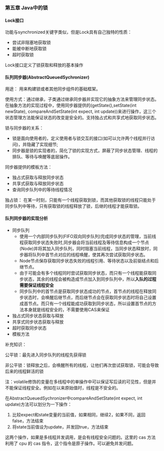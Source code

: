 ### 第五章 Java中的锁

#### Lock接口

功能与synchronized关键字类似，但是Lock具有自己独特的性质：

- 尝试非阻塞地获取锁
- 能被中断地获取锁
- 超时获取锁

Lock接口定义了锁获取和释放的基本操作



#### 队列同步器(AbstractQueuedSychronizer)

用途： 用来构建锁或者其他同步组件的基础框架。

使用方式：通过继承，子类通过继承同步器并实现它的抽象方法来管理同步状态。在抽象方法的实现过程中，使用同步器提供的(getState(),setState(int newState), compareAndSetState(int expect, int update))来进行操作，这三个状态管理方法能保证状态的改变是安全的。支持独占式和共享式地获取同步状态。



锁与同步器的关系：

- 锁是面向使用者的，定义使用者与锁交互的接口(如可以允许两个线程并行访问)，并隐藏了实现细节;
- 同步器是锁的实现者的，简化了锁的实现方式，屏蔽了同步状态管理、线程的排队、等待与唤醒等底层操作。

同步器提供的模板方法：

- 独占式获取与释放同步状态
- 共享式获取与释放同步状态
- 查询同步队列中的等待线程情况



独占锁： 在某一时刻，只能有一个线程获取到锁，而其他获取锁的线程只能处于同步队列中等待，只有获取锁的线程释放了锁，后继的线程才能获取锁。

#### 队列同步器的实现分析

- 同步队列
  - 使用一个内部同步队列(FIFO双向同步队列)完成同步状态的管理，当前线程获取同步状态失败时,同步器会将当前线程及等待信息构成一个节点(Node)并将其加入同步队列，同时阻塞当前线程，当同步状态释放时，同步器将队列中首节点对应的线程唤醒，使其再次尝试获取同步状态。
  - Node节点保存获取同步状态失败的线程引用、等待状态以及前驱结点和后继节点。
  - 由于可能会有多个线程同时尝试获取同步状态，而只有一个线程能获取同步状态，其余的线程会被构造成节点加入到同步队列中，所以**入队的过程需要保证线程安全**
  - 同步队列中的首节点是获取同步状态成功的节点，首节点的线程在释放同步状态时，会唤醒后继节点，而后继节点会在获取同步状态时将自己设置成首节点。而只有一个线程能成功获取到同步状态，所以设置首节点的方法本身就是线程安全的，不需要使用CAS来保证
- 独占式同步状态获取与释放
- 共享式同步状态获取与释放
- 超时获取同步状态
- 模板方法




补充知识：

公平锁：最先进入同步队列的线程先获得锁

非公平锁：锁释放之后，会唤醒所有的线程，让他们再次尝试获取锁，可能会导致后来的线程鲜活的锁







注：volatile修饰的变量在多线程中的单操作中可以保证写后读的可见性，但是并不能保证线程安全。例如在以来原始值时，线程是不安全的。

在AbstractQueuedSychronizer中compareAndSetState(int expect, int update)方法可以划分为一下操作：

1. 比较expect和state变量的当前值，如果相同，继续2，如果不同，返回false，方法结束
2. 将state当前值设为update，并发回true，方法结束

这两个操作，如果是多线程并发调用，是会有线程安全问题的。这里的 cas 方法利用了 cpu 的 cas 指令，这个指令是原子操作。可以避免并发问题。